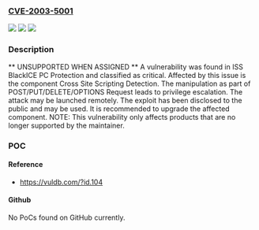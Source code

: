 ### [CVE-2003-5001](https://cve.mitre.org/cgi-bin/cvename.cgi?name=CVE-2003-5001)
![](https://img.shields.io/static/v1?label=Product&message=n%2Fa&color=blue)
![](https://img.shields.io/static/v1?label=Version&message=n%2Fa&color=blue)
![](https://img.shields.io/static/v1?label=Vulnerability&message=CWE-269%20Improper%20Privilege%20Management&color=brighgreen)

### Description

** UNSUPPORTED WHEN ASSIGNED ** A vulnerability was found in ISS BlackICE PC Protection and classified as critical. Affected by this issue is the component Cross Site Scripting Detection. The manipulation as part of POST/PUT/DELETE/OPTIONS Request leads to privilege escalation. The attack may be launched remotely. The exploit has been disclosed to the public and may be used. It is recommended to upgrade the affected component. NOTE: This vulnerability only affects products that are no longer supported by the maintainer.

### POC

#### Reference
- https://vuldb.com/?id.104

#### Github
No PoCs found on GitHub currently.

